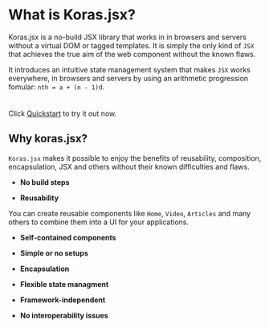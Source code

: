 # What is Koras.jsx?

Koras.jsx is a no-build JSX library that works in in browsers and servers without a virtual DOM or tagged templates. It is simply the only kind of `JSX` that achieves the true aim of the web component without the known flaws.

It introduces an intuitive state management system that makes `JSX` works everywhere, in browsers and servers by using an arithmetic progression fomular: `nth = a + (n - 1)d`.

<div class="tip custom-block" style="padding-top: 8px">

Click [Quickstart](./getting-started) to try it out now.

</div>

## Why koras.jsx?

`Koras.jsx` makes it possible to enjoy the benefits of reusability, composition, encapsulation, JSX and others without their known difficulties and flaws.

- **No build steps**

- **Reusability**

You can create reusable components like `Home`, `Video`, `Articles` and many others to combine them into a UI for your applications.

- **Self-contained components**

- **Simple or no setups**

- **Encapsulation**

- **Flexible state managment**

- **Framework-independent**

- **No interoperability issues**
